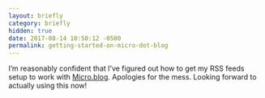 ```yaml
---
layout: briefly
category: briefly
hidden: true
date: 2017-08-14 10:50:12 -0500
permalink: getting-started-on-micro-dot-blog
---
```


I’m reasonably confident that I’ve figured out how to get my RSS feeds setup to work with [Micro.blog](http://Micro.blog/jonkit). Apologies for the mess. Looking forward to actually using this now!
